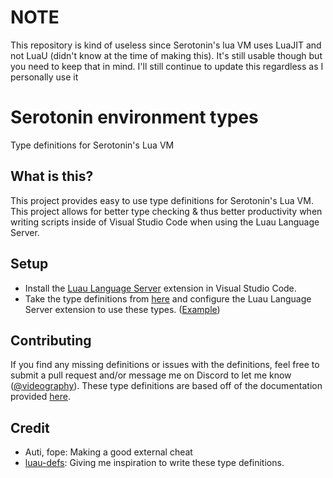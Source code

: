 # NOTE
This repository is kind of useless since Serotonin's lua VM uses LuaJIT and not LuaU (didn't know at the time of making this). It's still usable though but you need to keep that in mind. I'll still continue to update this regardless as I personally use it

# Serotonin environment types
Type definitions for Serotonin's Lua VM

## What is this?
This project provides easy to use type definitions for Serotonin's Lua VM. This project allows for better type checking & thus better productivity when writing scripts inside of Visual Studio Code when using the Luau Language Server. 

## Setup
- Install the [Luau Language Server](https://marketplace.visualstudio.com/items?itemName=JohnnyMorganz.luau-lsp) extension in Visual Studio Code.
- Take the type definitions from [here](https://github.com/loud2pro/serotonin-type-defs/tree/main/types) and configure the Luau Language Server extension to use these types. ([Example](https://github.com/loud2pro/serotonin-type-defs/tree/main/example/))

## Contributing
If you find any missing definitions or issues with the definitions, feel free to submit a pull request and/or message me on Discord to let me know ([@videography](https://discord.com/users/1211097252790018104)). These type definitions are based off of the documentation provided [here](https://serotonin-1.gitbook.io/serotonin-docs).

## Credit
- Auti, fope: Making a good external cheat
- [luau-defs](https://github.com/rocult/luau-defs): Giving me inspiration to write these type definitions.

